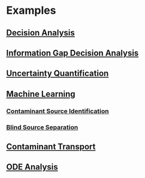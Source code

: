 # Examples

## [Decision Analysis](bigdt/source_termination/index.md)

## [Information Gap Decision Analysis](infogap/index.md)

## [Uncertainty Quantification](bayesian_sampling/index.md)

## [Machine Learning](machine_learning/index.md)

### [Contaminant Source Identification](contaminant_source_identification/index.md)

### [Blind Source Separation](blind_source_separation/index.md)

## [Contaminant Transport](contamination/index.md)

## [ODE Analysis](ode/index.md)